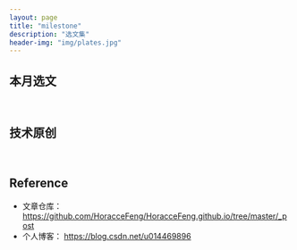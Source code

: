 ```yaml
---
layout: page
title: "milestone"
description: "选文集"
header-img: "img/plates.jpg"
---
```


## 本月选文


&nbsp;
## 技术原创


&nbsp;
## Reference

- 文章仓库： <https://github.com/HoracceFeng/HoracceFeng.github.io/tree/master/_post>
- 个人博客： <https://blog.csdn.net/u014469896>




